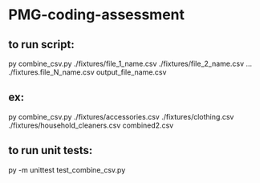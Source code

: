 # PMG-coding-assessment

## to run script:
py combine_csv.py ./fixtures/file_1_name.csv ./fixtures/file_2_name.csv ... ./fixtures.file_N_name.csv output_file_name.csv

## ex: 
py combine_csv.py ./fixtures/accessories.csv ./fixtures/clothing.csv ./fixtures/household_cleaners.csv combined2.csv

## to run unit tests:
py -m unittest test_combine_csv.py